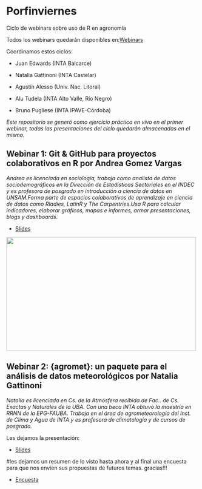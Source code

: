 # Porfinviernes
Ciclo de webinars sobre uso de R en agronomía

Todos los webinars quedarán disponibles en:[Webinars](https://www.youtube.com/playlist?list=PLUa2kfhXYC3Q4t_RcqeIFKxTDXfhtacPN) 

Coordinamos estos ciclos:

- Juan Edwards (INTA Balcarce) 

- Natalia Gattinoni (INTA Castelar) 

- Agustín Alesso (Univ. Nac. Litoral) 

- Alu Tudela (INTA Alto Valle, Río Negro)

- Bruno Pugliese (INTA IPAVE-Córdoba)

_Este repositorio se generó como ejercicio práctico en vivo en el primer webinar, todas las presentaciones del ciclo quedarán almacenadas en el mismo._

## Webinar 1: Git & GitHub para proyectos colaborativos en R por Andrea Gomez Vargas 

_Andrea es licenciada en sociología, trabaja como analista de datos sociodemográficos en la Dirección de Estadísticas Sectoriales en el INDEC y es profesora de posgrado en introducción a ciencia de datos en UNSAM.Forma parte de espacios colaborativos de aprendizaje en ciencia de datos como Rladies, LatinR y The Carpentries.Usa R para calcular indicadores, elaborar gráficos, mapas e informes, armar presentaciones, blogs y dashboards._ 


- [Slides](https://github.com/SoyAndrea/Porfinviernes/blob/main/Git%20y%20Github%20-%209%20de%20junio/9.06.2023%20Github%20para%20proyectos%20colaborativos%20en%20R%20.pdf)


<img src='https://soyandrea.netlify.app/publication/renagro/featured_hu804c6be0e60879cdae4ec787ac45fbf5_220403_720x0_resize_lanczos_2.png' width="500" height="300">

## Webinar 2: {agromet}: un paquete para el análisis de datos meteorológicos por Natalia Gattinoni

_Natalia es licenciada en Cs. de la Atmósfera recibida de Fac.. de Cs. Exactas y Naturales de la UBA. Con una beca INTA obtuvo la maestría en RRNN de la EPG-FAUBA. Trabaja en el área de agrometeorología del Inst. de Clima y Agua de INTA y es profesora de climatología y de cursos de posgrado._


Les dejamos la presentación:

- [Slides](https://github.com/RenINTA/Porfinviernes/blob/main/Paquete%20agromet%20-%207%20de%20julio/07.07.2023%20Paquete%20agromet.pdf)


#les dejamos un resumen de lo visto hasta ahora y al final una encuesta para que nos envíen sus propuestas de futuros temas. gracias!!!
- [Encuesta](https://github.com/RenINTA/Porfinviernes/blob/main/Paquete%20agromet%20-%207%20de%20julio/INTRO%20encuesta.pdf)


